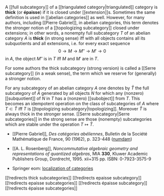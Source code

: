A [[full subcategory]] of a [[triangulated category|triangulated]] category is __thick__ (or __épaisse__) if it is closed under [[extension]]s. Sometimes the same definition is used in [[abelian categories]] as well. However, for many authors, including [[Pierre Gabriel]], in abelian categories, this term denotes the stronger notion of a [[topologizing subcategory]] closed under extensions; in other words, a nonempty full subcategory $T$ of an abelian category $A$ is 
__thick__ (in strong sense) iff with all objects contains all its subquotients and all extensions, i.e. for every exact sequence 
$$
0 \longrightarrow M\longrightarrow M''\longrightarrow M'\longrightarrow 0
$$
in $A$, the object $M''$ is in $T$ iff $M$ and $M'$ are in $T$.

For some authors the thick subcategory (strong version) is called a [[Serre subcategory]] (in a weak sense), the term which we reserve for (generally) a stronger notion. 

For any subcategory of an abelian category $A$ one denotes by $\bar{T}$ the full subcategory of $A$ generated by all objects $N$ for which any (nonzero) [[subquotient]] of $N$ in $T$
has a (nonzero) [[subobject]] from $T$. This becomes an idempotent operation on the class of subcategories of $A$ where $T\subset \bar{T}$ iff $T$ is [[topologizing subcategory|topologizing]].
Moreover $\bar{T}$ is always thick in the stronger sense.
[[Serre subcategory|Serre subcategories]] in the strong sense are those (nonempty) subcategories which are stable under the operation $T\mapsto\bar{T}$.

* [[Pierre Gabriel]], _Des catégories abéliennes_, Bulletin de la Société Mathématique de France, 90 (1962), p. 323-448 ([numdam](http://www.numdam.org/item?id=BSMF_1962__90__323_0))

* [[A. L. Rosenberg]], _Noncommutative algebraic geometry and representations of quantized algebras_, MIA __330__, Kluwer Academic Publishers Group, Dordrecht, 1995. xii+315 pp. ISBN: 0-7923-3575-9 

* Springer eom: [localization of categories](http://eom.springer.de/l/l060290.htm)

[[!redirects thick subcategories]]
[[!redirects epaisse subcategory]]
[[!redirects epaisse subcategories]]
[[!redirects épaisse subcategory]]
[[!redirects épaisse subcategories]]
